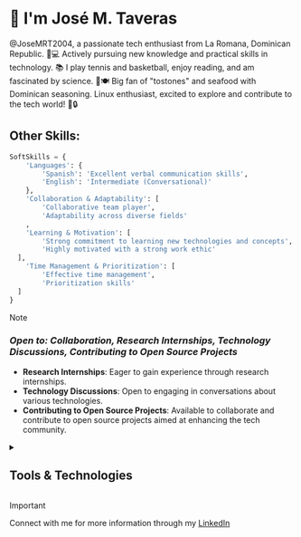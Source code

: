 # 👋 I'm José M. Taveras  
@JoseMRT2004, a passionate tech enthusiast from La Romana, Dominican Republic. 🌴💻 Actively pursuing new knowledge and practical skills in technology. 📚 I play tennis and basketball, enjoy reading, and am fascinated by science. 🍤🍽️ Big fan of "tostones" and seafood with Dominican seasoning. Linux enthusiast, excited to explore and contribute to the tech world! 🚀🔒  

## Other Skills:

```Python
SoftSkills = {
    'Languages': {
        'Spanish': 'Excellent verbal communication skills',
        'English': 'Intermediate (Conversational)'
    },
    'Collaboration & Adaptability': [
        'Collaborative team player',
        'Adaptability across diverse fields'
    ,
    'Learning & Motivation': [
        'Strong commitment to learning new technologies and concepts',
        'Highly motivated with a strong work ethic'
  ],
    'Time Management & Prioritization': [
        'Effective time management',
        'Prioritization skills'
  ]
}
```
> [!NOTE]
> ### _Open to: Collaboration, Research Internships, Technology Discussions, Contributing to Open Source Projects_
> - **Research Internships**: Eager to gain experience through research internships.
> - **Technology Discussions**: Open to engaging in conversations about various technologies.
> - **Contributing to Open Source Projects**: Available to collaborate and contribute to open source projects aimed at enhancing the tech community.

<details>  
 <summary><h2>Tools & Technologies</h2></summary>
  
 [![My Skills](https://skillicons.dev/icons?i=linux,git,github)](https://skillicons.dev) 
</details>

> [!IMPORTANT]  
> Connect with me for more information through my [LinkedIn](https://www.linkedin.com/in/jose-m-taveras-49b0172b1/)
